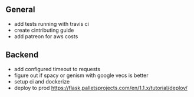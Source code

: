 ## General
* add tests running with travis ci
* create cintributing guide
* add patreon for aws costs

## Backend
* add configured timeout to requests
* figure out if spacy or genism with google vecs is better
* setup ci and dockerize
* deploy to prod https://flask.palletsprojects.com/en/1.1.x/tutorial/deploy/
